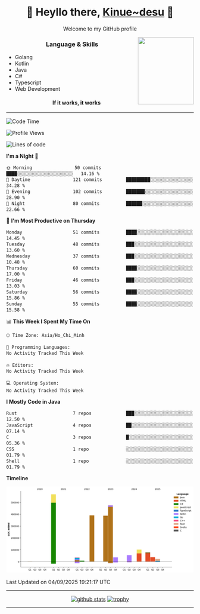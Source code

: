<h1 align="center"> 🌸 Heyllo there, <a href="https://github.com/Kinue72">Kinue~desu</a> 🌸 </h1>
<p align="center"> Welcome to my GitHub profile </p>
<img align="right" src="https://i.imgur.com/yjwWPiL.png" width="150" height="180">

<h3 align="center"> Language & Skills </h3>

- Golang
- Kotlin
- Java
- C#
- Typescript
- Web Development
  <h4 align="center">If it works, it works</h4>
<hr>

<!--START_SECTION:waka-->
![Code Time](http://img.shields.io/badge/Code%20Time-16%20hrs%2021%20mins-blue)

![Profile Views](http://img.shields.io/badge/Profile%20Views-0-blue)

![Lines of code](https://img.shields.io/badge/From%20Hello%20World%20I%27ve%20Written-2.2%20million%20lines%20of%20code-blue)

**I'm a Night 🦉** 

```text
🌞 Morning                50 commits          ████░░░░░░░░░░░░░░░░░░░░░   14.16 % 
🌆 Daytime                121 commits         █████████░░░░░░░░░░░░░░░░   34.28 % 
🌃 Evening                102 commits         ███████░░░░░░░░░░░░░░░░░░   28.90 % 
🌙 Night                  80 commits          ██████░░░░░░░░░░░░░░░░░░░   22.66 % 
```
📅 **I'm Most Productive on Thursday** 

```text
Monday                   51 commits          ████░░░░░░░░░░░░░░░░░░░░░   14.45 % 
Tuesday                  48 commits          ███░░░░░░░░░░░░░░░░░░░░░░   13.60 % 
Wednesday                37 commits          ███░░░░░░░░░░░░░░░░░░░░░░   10.48 % 
Thursday                 60 commits          ████░░░░░░░░░░░░░░░░░░░░░   17.00 % 
Friday                   46 commits          ███░░░░░░░░░░░░░░░░░░░░░░   13.03 % 
Saturday                 56 commits          ████░░░░░░░░░░░░░░░░░░░░░   15.86 % 
Sunday                   55 commits          ████░░░░░░░░░░░░░░░░░░░░░   15.58 % 
```


📊 **This Week I Spent My Time On** 

```text
🕑︎ Time Zone: Asia/Ho_Chi_Minh

💬 Programming Languages: 
No Activity Tracked This Week

🔥 Editors: 
No Activity Tracked This Week

💻 Operating System: 
No Activity Tracked This Week
```

**I Mostly Code in Java** 

```text
Rust                     7 repos             ███░░░░░░░░░░░░░░░░░░░░░░   12.50 % 
JavaScript               4 repos             ██░░░░░░░░░░░░░░░░░░░░░░░   07.14 % 
C                        3 repos             █░░░░░░░░░░░░░░░░░░░░░░░░   05.36 % 
CSS                      1 repo              ░░░░░░░░░░░░░░░░░░░░░░░░░   01.79 % 
Shell                    1 repo              ░░░░░░░░░░░░░░░░░░░░░░░░░   01.79 % 
```



**Timeline**

![Lines of Code chart](https://raw.githubusercontent.com/Kinue72/Kinue72/main/assets/bar_graph.png)


 Last Updated on 04/09/2025 19:21:17 UTC
<!--END_SECTION:waka-->

<hr>

<p align="center">
  <a href="https://github.com/anuraghazra/github-readme-stats"><img src="https://github-readme-stats.vercel.app/api?username=Kinue72&show_icons=true&include_all_commits=true&theme=nord" alt="github stats"></a>
  <a href="https://github.com/ryo-ma/github-profile-trophy"><img src="https://github-profile-trophy.vercel.app/?username=Kinue72&theme=nord" alt="trophy"></a>
</p>

<hr>
